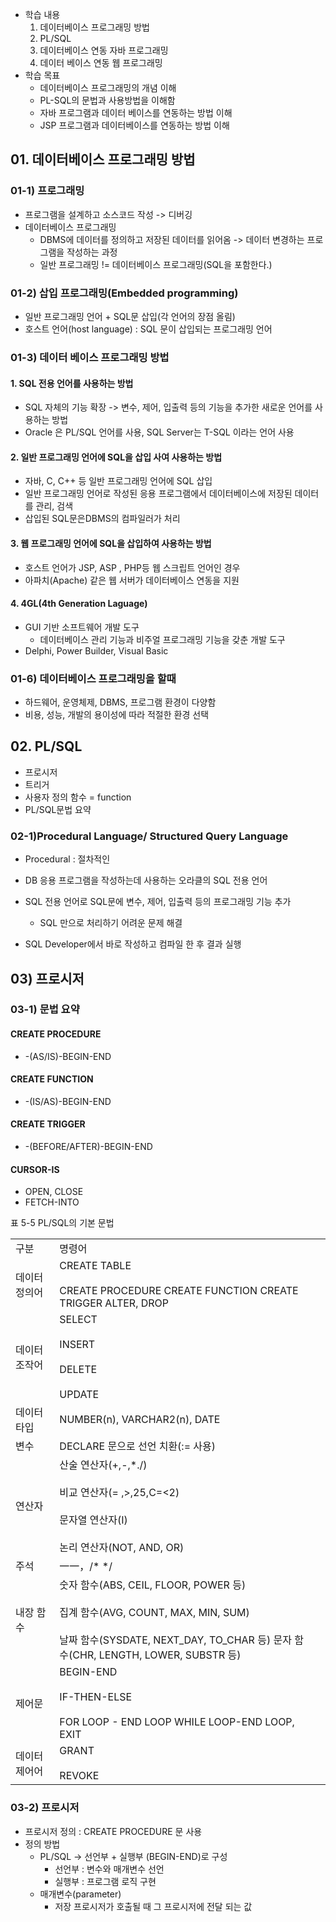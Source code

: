 - 학습 내용
	1. 데이터베이스 프로그래밍 방법
	2. PL/SQL
	3. 데이터베이스 연동 자바 프로그래밍
	4. 데이터 베이스 연동 웹 프로그래밍
- 학습 목표
	- 데이터베이스 프로그래밍의 개념 이해
	- PL-SQL의 문법과 사용방법을 이해함
	- 자바 프로그램과 데이터 베이스를 연동하는 방법 이해
	- JSP 프로그램과 데이터베이스를 연동하는 방법 이해

## 01. 데이터베이스 프로그래밍 방법
### 01-1) 프로그래밍 
- 프로그램을 설계하고 소스코드 작성 -> 디버깅 
- 데이터베이스 프로그래밍 
	- DBMS에 데이터를 정의하고 저장된 데이터를 읽어옴 -> 데이터 변경하는 프로그램을 작성하는 과정
	- 일반 프로그래밍 != 데이터베이스 프로그래밍(SQL을 포함한다.)

### 01-2) 삽입 프로그래밍(Embedded programming)
- 일반 프로그래밍 언어 + SQL문 삽입(각 언어의 장점 올림)	
- 호스트 언어(host language) : SQL 문이 삽입되는 프로그래밍 언어

### 01-3) 데이터 베이스 프로그래밍 방법
#### 1. SQL 전용 언어를 사용하는 방법
- SQL 자체의 기능 확장 -> 변수, 제어, 입출력 등의 기능을 추가한 새로운 언어를 사용하는 방법
- Oracle 은 PL/SQL 언어를 사용, SQL Server는 T-SQL 이라는 언어 사용

#### 2. 일반 프로그래밍 언어에 SQL을 삽입 사여 사용하는 방법
- 자바, C, C++ 등 일반 프로그래밍 언어에 SQL 삽입
- 일반 프로그래밍 언어로 작성된 응용 프로그램에서 데이터베이스에 저장된 데이터를 관리, 검색
- 삽입된 SQL문은DBMS의 컴파일러가 처리

#### 3. 웹 프로그래밍 언어에 SQL을 삽입하여 사용하는 방법
- 호스트 언어가 JSP, ASP , PHP등 웹 스크립트 언어인 경우
- 아파치(Apache) 같은 웹 서버가 데이터베이스 연동을 지원

#### 4. 4GL(4th Generation Laguage)
- GUI 기반 소프트웨어 개발 도구
	- 데이터베이스 관리 기능과 비주얼 프로그래밍 기능을 갖춘 개발 도구
- Delphi, Power Builder, Visual Basic

### 01-6) 데이터베이스 프로그래밍을 할때
- 하드웨어, 운영체제, DBMS, 프로그램 환경이 다양함
- 비용, 성능, 개발의 용이성에 따라 적절한 환경 선택

## 02. PL/SQL
- 프로시저
- 트리거
- 사용자 정의 함수 = function
- PL/SQL문법 요약

### 02-1)Procedural Language/ Structured Query Language
- Procedural : 절차적인
  
- DB 응용 프로그램을 작성하는데 사용하는 오라클의 SQL 전용 언어
- SQL 전용 언어로 SQL문에 변수, 제어, 입출력 등의 프로그래밍 기능 추가
	- SQL 만으로 처리하기 어려운 문제 해결
- SQL Developer에서 바로 작성하고 컴파일 한 후 결과 실행

## 03) 프로시저
### 03-1) 문법 요약
#### CREATE PROCEDURE
- -(AS/IS)-BEGIN-END

#### CREATE FUNCTION
- -(IS/AS)-BEGIN-END

#### CREATE TRIGGER
- -(BEFORE/AFTER)-BEGIN-END

#### CURSOR-IS
- OPEN, CLOSE
- FETCH-INTO

표 5-5 PL/SQL의 기본 문법

|         |                                                                                                                                                         |     |
| ------- | ------------------------------------------------------------------------------------------------------------------------------------------------------- | --- |
| 구분      | 명령어                                                                                                                                                     |     |
| 데이터 정의어 | CREATE TABLE<br><br>CREATE PROCEDURE CREATE FUNCTION CREATE TRIGGER ALTER, DROP                                                                         |     |
| 데이터 조작어 | SELECT<br><br>INSERT<br><br>DELETE<br><br>UPDATE                                                                                                        |     |
| 데이터 타입  | NUMBER(n), VARCHAR2(n), DATE                                                                                                                            |     |
| 변수      | DECLARE 문으로 선언 치환(:= 사용)                                                                                                                                |     |
| 연산자     | 산술 연산자(+,-,\*./)<br><br>비교 연산자(= ,>,25,C=<2)<br><br>문자열 연산자(I)<br><br>논리 연산자(NOT, AND, OR)                                                              |     |
| 주석      | 一一，/\* */                                                                                                                                               |     |
| 내장 함수   | 숫자 함수(ABS, CEIL, FLOOR, POWER 등)<br><br>집계 함수(AVG, COUNT, MAX, MIN, SUM)<br><br>날짜 함수(SYSDATE, NEXT_DAY, TO_CHAR 등) 문자 함수(CHR, LENGTH, LOWER, SUBSTR 등) |     |
| 제어문     | BEGIN-END<br><br>IF-THEN-ELSE<br><br>FOR LOOP - END LOOP WHILE LOOP-END LOOP, EXIT                                                                      |     |
| 데이터 제어어 | GRANT<br><br>REVOKE                                                                                                                                     |     |
### 03-2) 프로시저
- 프로시저 정의 : CREATE PROCEDURE 문 사용
- 정의 방법
	- PL/SQL -> 선언부 + 실행부 (BEGIN-END)로 구성
		- 선언부 : 변수와 매개변수 선언
		- 실행부 : 프로그램 로직 구현
	- 매개변수(parameter)
		- 저장 프로시저가 호출될 때 그 프로시저에 전달 되는 값